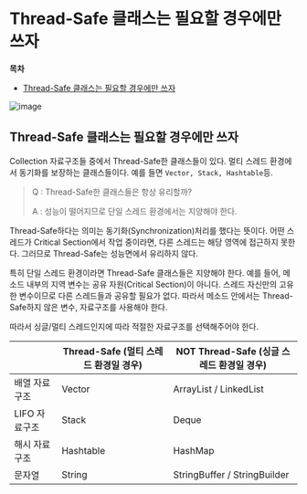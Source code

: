 # Thread-Safe 클래스는 필요할 경우에만 쓰자

**목차**
- [Thread-Safe 클래스는 필요할 경우에만 쓰자](#thread-safe-클래스는-필요할-경우에만-쓰자)

![image](https://user-images.githubusercontent.com/77563814/186737043-96e19b29-fb04-40d1-bad2-8891cbfe079e.png)

## Thread-Safe 클래스는 필요할 경우에만 쓰자

Collection 자료구조들 중에서 Thread-Safe한 클래스들이 있다. 멀티 스레드 환경에서 동기화를 보장하는 클래스들이다. 예를 들면 `Vector, Stack, Hashtable`등.

> Q : Thread-Safe한 클래스들은 항상 유리할까?
> 
> A : 성능이 떨어지므로 단일 스레드 환경에서는 지양해야 한다.
> 

Thread-Safe하다는 의미는 동기화(Synchronization)처리를 했다는 뜻이다. 어떤 스레드가 Critical Section에서 작업 중이라면, 다른 스레드는 해당 영역에 접근하지 못한다. 그러므로 Thread-Safe는 성능면에서 유리하지 않다. 

특히 단일 스레드 환경이라면 Thread-Safe 클래스들은 지양해야 한다. 예를 들어, 메소드 내부의 지역 변수는 공유 자원(Critical Section)이 아니다. 스레드 자신만의 고유한 변수이므로 다른 스레드들과 공유할 필요가 없다. 따라서 메소드 안에서는 Thread-Safe하지 않은 변수, 자료구조를 사용해야 한다.

따라서 싱글/멀티 스레드인지에 따라 적절한 자료구조를 선택해주어야 한다.

|  | Thread-Safe (멀티 스레드 환경일 경우) | NOT Thread-Safe (싱글 스레드 환경일 경우) |
| --- | --- | --- |
| 배열 자료구조 | Vector | ArrayList / LinkedList |
| LIFO 자료구조 | Stack | Deque |
| 해시 자료구조 | Hashtable | HashMap |
| 문자열 | String | StringBuffer / StringBuilder |


